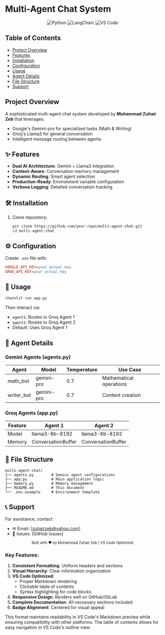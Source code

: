 # Multi-Agent Chat System

<div align="center">
  <img src="https://img.shields.io/badge/python-3.7%2B-blue" alt="Python">
  <img src="https://img.shields.io/badge/LangChain-0.1%2B-orange" alt="LangChain">
  <img src="https://img.shields.io/badge/VS%20Code-1.85%2B-blueviolet" alt="VS Code">
</div>

## Table of Contents
- [Project Overview](#project-overview)
- [Features](#-features)
- [Installation](#-installation)
- [Configuration](#-configuration)
- [Usage](#-usage)
- [Agent Details](#-agent-details)
- [File Structure](#-file-structure)
- [Support](#-support)

## Project Overview
A sophisticated multi-agent chat system developed by **Muhammad Zuhair Zeb** that leverages:
- Google's Gemini-pro for specialized tasks (Math & Writing)
- Groq's Llama3 for general conversation
- Intelligent message routing between agents

## ✨ Features
- **Dual AI Architecture**: Gemini + Llama3 integration
- **Context-Aware**: Conversation memory management
- **Dynamic Routing**: Smart agent selection
- **Production-Ready**: Environment variable configuration
- **Verbose Logging**: Detailed conversation tracking

## 🛠 Installation
1. Clone repository:
   ```bash
   git clone https://github.com/your-repo/multi-agent-chat.git
   cd multi-agent-chat

## ⚙ Configuration
Create `.env` file with:
```ini
GOOGLE_API_KEY=your_actual_key
GROQ_API_KEY=your_actual_key
```

## 🚀 Usage
```bash
chainlit run app.py
```
Then interact via:
- `agent1`: Routes to Groq Agent 1
- `agent2`: Routes to Groq Agent 2
- Default: Uses Groq Agent 1

## 🤖 Agent Details

### Gemini Agents (agents.py)
| Agent | Model | Temperature | Use Case |
|-------|-------|-------------|----------|
| math_bot | gemini-pro | 0.7 | Mathematical operations |
| writer_bot | gemini-pro | 0.7 | Content creation |

### Groq Agents (app.py)
| Feature | Agent 1 | Agent 2 |
|---------|---------|---------|
| Model | llama3-8b-8192 | llama3-8b-8192 |
| Memory | ConversationBuffer | ConversationBuffer |

## 📂 File Structure
```text
multi-agent-chat/
├── agents.py        # Gemini agent configurations
├── app.py           # Main application logic
├── memory.py        # Memory management
├── README.md        # This document
└── .env.example     # Environment template
```

## 📞 Support
For assistance, contact:
- ✉ Email: [zuhairzeb@yahoo.com]
- 💬 Issues: [GitHub Issues]



<div align="center">
  <sub>Built with ❤️ by Muhammad Zuhair Zeb | VS Code Optimized</sub>
</div>

### Key Features:
1. **Consistent Formatting**: Uniform headers and sections
2. **Visual Hierarchy**: Clear information organization
3. **VS Code Optimized**:
   - Proper Markdown rendering
   - Clickable table of contents
   - Syntax highlighting for code blocks
4. **Responsive Design**: Renders well on GitHub/GitLab
5. **Complete Documentation**: All necessary sections included
6. **Badge Alignment**: Centered for visual appeal

This format maintains readability in VS Code's Markdown preview while ensuring compatibility with other platforms. The table of contents allows for easy navigation in VS Code's outline view.
